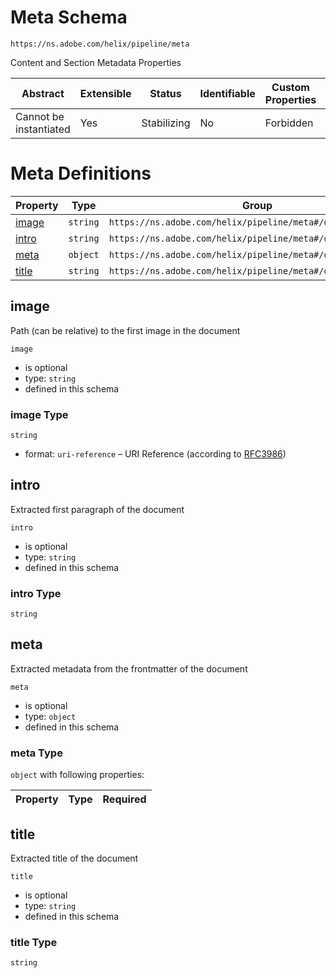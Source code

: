 
# Meta Schema

```
https://ns.adobe.com/helix/pipeline/meta
```

Content and Section Metadata Properties

| Abstract | Extensible | Status | Identifiable | Custom Properties | Additional Properties | Defined In |
|----------|------------|--------|--------------|-------------------|-----------------------|------------|
| Cannot be instantiated | Yes | Stabilizing | No | Forbidden | Permitted | [meta.schema.json](meta.schema.json) |

# Meta Definitions

| Property | Type | Group |
|----------|------|-------|
| [image](#image) | `string` | `https://ns.adobe.com/helix/pipeline/meta#/definitions/meta` |
| [intro](#intro) | `string` | `https://ns.adobe.com/helix/pipeline/meta#/definitions/meta` |
| [meta](#meta) | `object` | `https://ns.adobe.com/helix/pipeline/meta#/definitions/meta` |
| [title](#title) | `string` | `https://ns.adobe.com/helix/pipeline/meta#/definitions/meta` |

## image

Path (can be relative) to the first image in the document

`image`

* is optional
* type: `string`
* defined in this schema

### image Type


`string`

* format: `uri-reference` – URI Reference (according to [RFC3986](https://tools.ietf.org/html/rfc3986))






## intro

Extracted first paragraph of the document

`intro`

* is optional
* type: `string`
* defined in this schema

### intro Type


`string`







## meta

Extracted metadata from the frontmatter of the document

`meta`

* is optional
* type: `object`
* defined in this schema

### meta Type


`object` with following properties:


| Property | Type | Required |
|----------|------|----------|






## title

Extracted title of the document

`title`

* is optional
* type: `string`
* defined in this schema

### title Type


`string`






